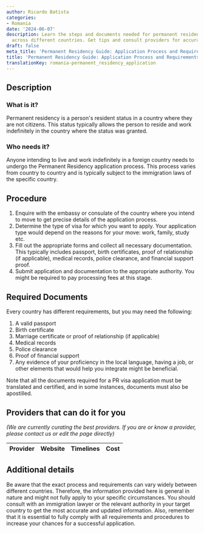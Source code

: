 ```yaml
---
author: Ricardo Batista
categories:
- Romania
date: '2024-06-07'
description: Learn the steps and documents needed for permanent residency applications
  across different countries. Get tips and consult providers for accurate info.
draft: false
meta_title: 'Permanent Residency Guide: Application Process and Requirements'
title: 'Permanent Residency Guide: Application Process and Requirements'
translationKey: romania-permanent_residency_application
---
```


## Description
### What is it?
Permanent residency is a person's resident status in a country where they are not citizens. This status typically allows the person to reside and work indefinitely in the country where the status was granted.

### Who needs it?
Anyone intending to live and work indefinitely in a foreign country needs to undergo the Permanent Residency application process. This process varies from country to country and is typically subject to the immigration laws of the specific country.

## Procedure
1. Enquire with the embassy or consulate of the country where you intend to move to get precise details of the application process.
2. Determine the type of visa for which you want to apply. Your application type would depend on the reasons for your move: work, family, study etc.
3. Fill out the appropriate forms and collect all necessary documentation. This typically includes passport, birth certificates, proof of relationship (if applicable), medical records, police clearance, and financial support proof.
4. Submit application and documentation to the appropriate authority. You might be required to pay processing fees at this stage.

## Required Documents
Every country has different requirements, but you may need the following: 
1. A valid passport
2. Birth certificate
3. Marriage certificate or proof of relationship (if applicable)
4. Medical records
5. Police clearance
6. Proof of financial support
7. Any evidence of your proficiency in the local language, having a job, or other elements that would help you integrate might be beneficial.

Note that all the documents required for a PR visa application must be translated and certified, and in some instances, documents must also be apostilled.

## Providers that can do it for you

_(We are currently curating the best providers. If you are or know a provider, please contact us or edit the page directly)_

| Provider        |     Website     |     Timelines    |       Cost      |
| --------------- | --------------- |  :-------------: | :-------------: |

## Additional details
Be aware that the exact process and requirements can vary widely between different countries. Therefore, the information provided here is general in nature and might not fully apply to your specific circumstances. You should consult with an immigration lawyer or the relevant authority in your target country to get the most accurate and updated information. Also, remember that it is essential to fully comply with all requirements and procedures to increase your chances for a successful application.